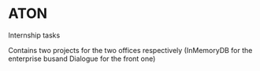 # ATON
Internship tasks

Contains two projects for the two offices respectively (InMemoryDB for the enterprise busand Dialogue for the front one)
